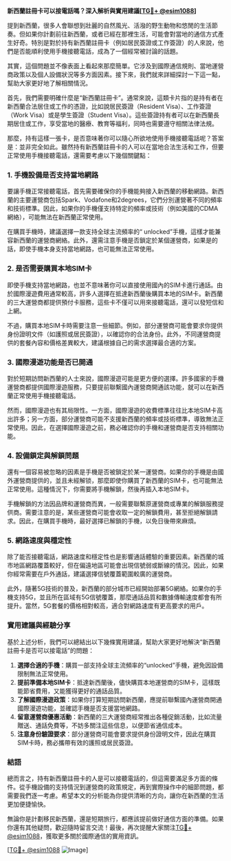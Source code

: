 **新西蘭註冊卡可以接電話嗎？深入解析與實用建議[[TG💪+ @esim1088](https://t.me/s/esim1088)]**

提到新西蘭，很多人會聯想到壯麗的自然風光、活潑的野生動物和悠閒的生活節奏。但如果你計劃前往新西蘭，或者已經在那裡生活，可能會對當地的通信方式產生好奇。特別是對於持有新西蘭註冊卡（例如居民簽證或工作簽證）的人來說，他們是否能順利使用手機接聽電話，成為了一個經常被討論的話題。

其實，這個問題並不像表面上看起來那麼簡單。它涉及到國際通信規則、當地運營商政策以及個人設備狀況等多方面因素。接下來，我們就來詳細探討一下這一點，幫助大家更好地了解相關情況。

首先，我們需要明確什麼是“新西蘭註冊卡”。通常來說，這類卡片指的是持有者在新西蘭合法居住或工作的憑證，比如說居民簽證（Resident Visa）、工作簽證（Work Visa）或是學生簽證（Student Visa）。這些簽證持有者可以在新西蘭長期居住或工作，享受當地的醫療、教育等福利，同時也需要遵守相關法律法規。

那麼，持有這樣一張卡，是否意味著你可以隨心所欲地使用手機接聽電話呢？答案是：並非完全如此。雖然持有新西蘭註冊卡的人可以在當地合法生活和工作，但要正常使用手機接聽電話，還需要考慮以下幾個關鍵點：

### **1. 手機設備是否支持當地網路**
要讓手機正常接聽電話，首先需要確保你的手機能夠接入新西蘭的移動網路。新西蘭的主要運營商包括Spark、Vodafone和2degrees，它們分別運營著不同的頻率和技術標準。因此，如果你的手機僅支持特定的頻率或技術（例如美國的CDMA網絡），可能無法在新西蘭正常使用。

在購買手機時，建議選擇一款支持全球主流頻率的“ unlocked”手機，這樣才能兼容新西蘭的運營商網絡。此外，還需注意手機是否鎖定於某個運營商，如果是的話，即使手機本身支持當地網路，也可能無法正常使用。

### **2. 是否需要購買本地SIM卡**
即使手機支持當地網路，也並不意味著你可以直接使用國內的SIM卡進行通話。由於國際漫遊費用通常較高，許多人選擇在抵達新西蘭後購買本地的SIM卡。新西蘭的三大運營商都提供預付卡服務，這些卡不僅可以用來接聽電話，還可以發短信和上網。

不過，購買本地SIM卡時需要注意一些細節。例如，部分運營商可能會要求你提供身份證明文件（如護照或居民簽證），以確認你的合法身份。此外，不同運營商提供的套餐內容和價格差異較大，建議根據自己的需求選擇最合適的方案。

### **3. 國際漫遊功能是否已開通**
對於短期訪問新西蘭的人士來說，國際漫遊可能是更方便的選擇。許多國家的手機運營商都提供國際漫遊服務，只要提前聯繫國內運營商開通該功能，就可以在新西蘭正常使用手機接聽電話。

然而，國際漫遊也有其局限性。一方面，國際漫遊的收費標準往往比本地SIM卡高出許多；另一方面，部分運營商可能不支援新西蘭的頻率或技術標準，導致無法正常使用。因此，在選擇國際漫遊之前，務必確認你的手機和運營商是否支持相關功能。

### **4. 設備鎖定與解鎖問題**
還有一個容易被忽略的因素是手機是否被鎖定於某一運營商。如果你的手機是由國外運營商提供的，並且未經解锁，那麼即使你購買了新西蘭的SIM卡，也可能無法正常使用。這種情況下，你需要將手機解鎖，然後再插入本地SIM卡。

手機解鎖的方法因品牌和運營商而異，一般需要聯繫原運營商或專業的解鎖服務提供商。需要注意的是，某些運營商可能會收取一定的解鎖費用，甚至拒絕解鎖請求。因此，在購買手機時，最好選擇已解鎖的手機，以免日後帶來麻煩。

### **5. 網路速度與穩定性**
除了能否接聽電話，網路速度和穩定性也是影響通話體驗的重要因素。新西蘭的城市地區網路覆蓋較好，但在偏遠地區可能會出現信號弱或斷線的情況。因此，如果你經常需要在戶外通話，建議選擇信號覆蓋範圍較廣的運營商。

此外，隨著5G技術的普及，新西蘭的部分城市已經開始部署5G網絡。如果你的手機支持5G，並且所在區域有5G信號覆蓋，那麼通話品質和數據傳輸速度都會有所提升。當然，5G套餐的價格相對較高，適合對網路速度有更高要求的用戶。

### **實用建議與經驗分享**
基於上述分析，我們可以總結出以下幾條實用建議，幫助大家更好地解決“新西蘭註冊卡是否可以接電話”的問題：

1. **選擇合適的手機**：購買一部支持全球主流頻率的“unlocked”手機，避免因設備限制無法正常使用。
2. **提前準備本地SIM卡**：抵達新西蘭後，儘快購買本地運營商的SIM卡，這樣既能節省費用，又能獲得更好的通話品質。
3. **了解國際漫遊政策**：如果你打算短期訪問新西蘭，應提前聯繫國內運營商開通國際漫遊功能，並確認手機是否支援當地網路。
4. **留意運營商優惠活動**：新西蘭的三大運營商經常推出各種促銷活動，比如流量贈送、通話免費等，不妨多關注這些信息，以便節省通信成本。
5. **注意身份驗證要求**：部分運營商可能會要求提供身份證明文件，因此在購買SIM卡時，務必攜帶有效的護照或居民簽證。

### **結語**
總而言之，持有新西蘭註冊卡的人是可以接聽電話的，但這需要滿足多方面的條件。從手機設備的支持情況到運營商的政策規定，再到實際操作中的細節問題，都需要我們逐一考慮。希望本文的分析能為你提供清晰的方向，讓你在新西蘭的生活更加便捷愉快。

無論你是計劃移民新西蘭，還是短期旅行，都應該提前做好通信方面的準備。如果你還有其他疑問，歡迎隨時留言交流！最後，再次提醒大家關注[TG💪+ @esim1088](https://t.me/s/esim1088)，獲取更多關於國際通信的實用資訊。

[[TG💪+ @esim1088](https://t.me/s/esim1088) ![Image](https://i.postimg.cc/4NQfJmqS/Snipaste-2025-05-13-00-14-12.png)]